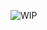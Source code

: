 ![WIP](https://github.com/leandrodsi/ignite-marketspace/assets/38085899/febd9304-7c90-4bf3-9f38-a6e253087546)
